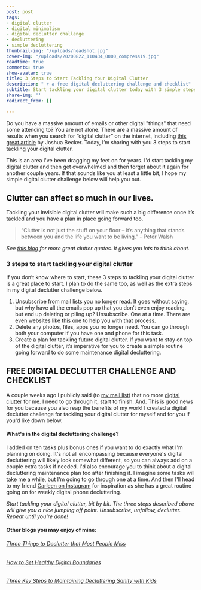 ```yaml
---
post: post
tags:
- digital clutter
- digital minimalism
- digital declutter challenge
- decluttering
- simple decluttering
thumbnail-img: "/uploads/headshot.jpg"
cover-img: "/uploads/20200822_110434_0000_compress19.jpg"
readtime: true
comments: true
show-avatar: true
title: 3 Steps to Start Tackling Your Digital Clutter
description: " + a free digital decluttering challenge and checklist"
subtitle: Start tackling your digital clutter today with 3 simple steps you can follow.
share-img: ''
redirect_from: []

---
```

Do you have a massive amount of emails or other digital "things" that need some attending to? You are not alone. There are a massive amount of results when you search for “digital clutter” on the internet, including [this great article](https://www.becomingminimalist.com/25-areas-of-digital-clutter-to-minimalize/) by Joshua Becker. Today, I’m sharing with you 3 steps to start tackling your digital clutter.

This is an area I've been dragging my feet on for years. I'd start tackling my digital clutter and then get overwhelmed and then forget about it again for another couple years. If that sounds like you at least a little bit, I hope my simple digital clutter challenge below will help you out.

## Clutter can affect so much in our lives.

Tackling your invisible digital clutter will make such a big difference once it’s tackled and you have a plan in place going forward too.

> “Clutter is not just the stuff on your floor – it’s anything that stands between you and the life you want to be living.” - Peter Walsh

_See_ [_this blog_](https://organisemyhouse.com/clutter-quotes/) _for more great clutter quotes. It gives you lots to think about._

### 3 steps to start tackling your digital clutter

If you don’t know where to start, these 3 steps to tackling your digital clutter is a great place to start. I plan to do the same too, as well as the extra steps in my digital declutter challenge below.

1. Unsubscribe from mail lists you no longer read. It goes without saying, but why have all the emails pop up that you don’t even enjoy reading, but end up deleting or piling up? Unsubscribe. One at a time. There are even websites like [this one](https://unroll.me/) to help you with that process.
2. Delete any photos, files, apps you no longer need. You can go through both your computer if you have one and phone for this task.
3. Create a plan for tackling future digital clutter. If you want to stay on top of the digital clutter, it’s imperative for you to create a simple routine going forward to do some maintenance digital decluttering.

## FREE DIGITAL DECLUTTER CHALLENGE AND CHECKLIST

A couple weeks ago I publicly said (to [my mail list](https://eastcoastkelly.us4.list-manage.com/subscribe?u=581b5bf0ab44ab0870d2a00c0&id=3026fc64c7)) that no more [digital clutter](https://www.mindfulproductivityblog.com/blog/4-types-of-digital-clutter) for me. I need to go through it, start to finish. And. This is good news for you because you also reap the benefits of my work! I created a digital declutter challenge for tackling your digital clutter for myself and for you if you'd like down below.

#### What's in the digital decluttering challenge?

I added on ten tasks plus bonus ones if you want to do exactly what I'm planning on doing. It's not all encompassing because everyone's digital decluttering will likely look somewhat different, so you can always add on a couple extra tasks if needed. I'd also encourage you to think about a digital decluttering maintenance plan too after finishing it. I imagine some tasks will take me a while, but I'm going to go through one at a time. And then I'll head to my friend [Carleen on Instagram](https://www.instagram.com/carleenarmstead/) for inspiration as she has a great routine going on for weekly digital phone decluttering.

_Start tackling your digital clutter, bit by bit. The three steps described above will give you a nice jumping off point. Unsubscribe, unfollow, declutter. Repeat until you’re done!_

#### Other blogs you may enjoy of mine:

###### [Three Things to Declutter that Most People Miss](https://www.simplehomemom.com/three-things-to-declutter-that-most-people-miss/)

###### [How to Set Healthy Digital Boundaries](https://www.simplehomemom.com/how-to-set-healthy-digital-boundaries/)

###### [Three Key Steps to Maintaining Decluttering Sanity with Kids](https://www.simplehomemom.com/three-key-steps-to-maintaining-decluttering-sanity-with-kids/)

###### 